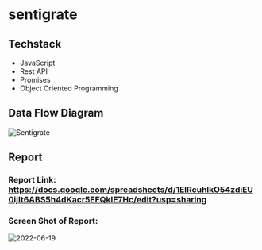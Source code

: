 # sentigrate 

## Techstack
- JavaScript
- Rest API
- Promises
- Object Oriented Programming

## Data Flow Diagram

![Sentigrate](https://user-images.githubusercontent.com/53556229/174492830-917b1190-b096-4928-a42b-02aa6f041063.png)

## Report
### Report Link: https://docs.google.com/spreadsheets/d/1ElRcuhlkO54zdiEU0ijIt6ABS5h4dKacr5EFQkIE7Hc/edit?usp=sharing
### Screen Shot of Report:
![2022-06-19](https://user-images.githubusercontent.com/53556229/174492999-2afdb08a-307f-4d87-acb4-fb8d078efdea.png)


